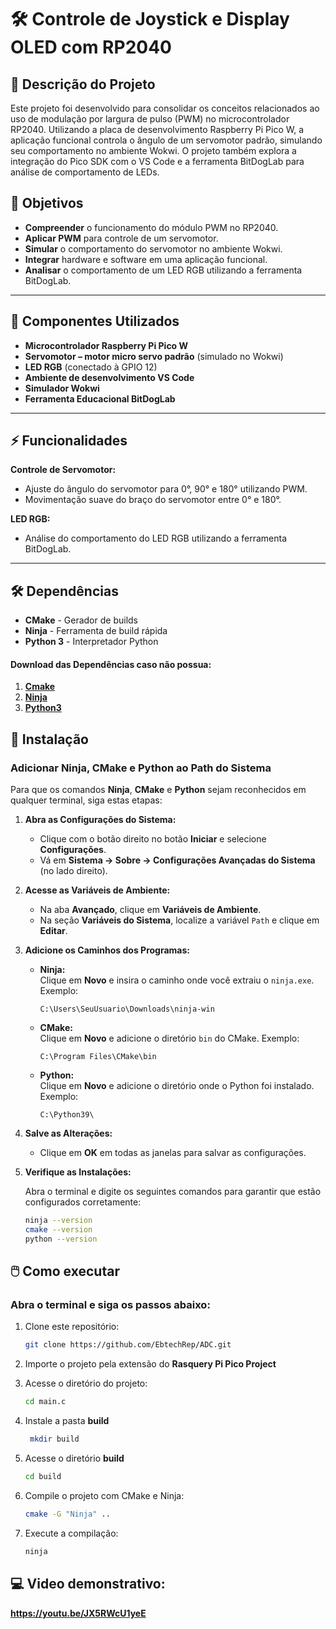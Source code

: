 # 🛠️ Controle de Joystick e Display OLED com RP2040

## 📜 Descrição do Projeto  

Este projeto foi desenvolvido para consolidar os conceitos relacionados ao uso de modulação por largura de pulso (PWM) no microcontrolador RP2040. Utilizando a placa de desenvolvimento Raspberry Pi Pico W, a aplicação funcional controla o ângulo de um servomotor padrão, simulando seu comportamento no ambiente Wokwi. O projeto também explora a integração do Pico SDK com o VS Code e a ferramenta BitDogLab para análise de comportamento de LEDs.
## 🎯 Objetivos  

- **Compreender** o funcionamento do módulo PWM no RP2040.
- **Aplicar PWM** para controle de um servomotor.
- **Simular** o comportamento do servomotor no ambiente Wokwi.
- **Integrar** hardware e software em uma aplicação funcional.
- **Analisar** o comportamento de um LED RGB utilizando a ferramenta BitDogLab.  

---

## 🚀 Componentes Utilizados  

- **Microcontrolador Raspberry Pi Pico W**
- **Servomotor – motor micro servo padrão** (simulado no Wokwi)
- **LED RGB** (conectado à GPIO 12)
- **Ambiente de desenvolvimento VS Code**
- **Simulador Wokwi**
- **Ferramenta Educacional BitDogLab**

---

## ⚡ Funcionalidades  

**Controle de Servomotor:**
- Ajuste do ângulo do servomotor para 0°, 90° e 180° utilizando PWM.
- Movimentação suave do braço do servomotor entre 0° e 180°.

**LED RGB:**
- Análise do comportamento do LED RGB utilizando a ferramenta BitDogLab.

---

## 🛠️ Dependências

- **CMake** - Gerador de builds 
- **Ninja** - Ferramenta de build rápida 
- **Python 3** - Interpretador Python

#### Download das Dependências caso não possua:
1. [**Cmake**](https://cmake.org/download/)
2. [**Ninja**](https://github.com/ninja-build/ninja/releases)
3. [**Python3**](https://www.python.org/downloads/)

## 🔧 Instalação
###   Adicionar Ninja, CMake e Python ao Path do Sistema  

Para que os comandos **Ninja**, **CMake** e **Python** sejam reconhecidos em qualquer terminal, siga estas etapas:  

1. **Abra as Configurações do Sistema:**  
   - Clique com o botão direito no botão **Iniciar** e selecione **Configurações**.  
   - Vá em **Sistema → Sobre → Configurações Avançadas do Sistema** (no lado direito).  

2. **Acesse as Variáveis de Ambiente:**  
   - Na aba **Avançado**, clique em **Variáveis de Ambiente**.  
   - Na seção **Variáveis do Sistema**, localize a variável `Path` e clique em **Editar**.  

3. **Adicione os Caminhos dos Programas:**  

   - **Ninja:**  
     Clique em **Novo** e insira o caminho onde você extraiu o `ninja.exe`. Exemplo:  
     ```
     C:\Users\SeuUsuario\Downloads\ninja-win
     ```  

   - **CMake:**  
     Clique em **Novo** e adicione o diretório `bin` do CMake. Exemplo:  
     ```
     C:\Program Files\CMake\bin
     ```  

   - **Python:**  
     Clique em **Novo** e adicione o diretório onde o Python foi instalado. Exemplo:  
     ```
     C:\Python39\
     ```  

4. **Salve as Alterações:**  
   - Clique em **OK** em todas as janelas para salvar as configurações.  

5. **Verifique as Instalações:**  

   Abra o terminal e digite os seguintes comandos para garantir que estão configurados corretamente:  

   ```bash
   ninja --version
   cmake --version
   python --version


## 🖱️ Como executar

### Abra o terminal e siga os passos abaixo:


1. Clone este repositório:

   ```bash
   git clone https://github.com/EbtechRep/ADC.git
   ```
2. Importe o projeto pela extensão do **Rasquery Pi Pico Project**

3. Acesse o diretório do projeto:

   ```bash
   cd main.c
   ```

3. Instale a pasta **build**

   ```bash
    mkdir build
   ```

4. Acesse o diretório **build**

   ```bash
   cd build
   ```
5. Compile o projeto com CMake e Ninja:
   ```bash
   cmake -G "Ninja" ..
   ```   
6. Execute a compilação:
   ```bash
   ninja
   ```   
## 💻 Video demonstrativo: 
**https://youtu.be/JX5RWcU1yeE**
 








